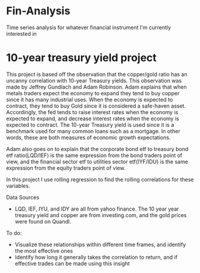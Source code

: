# Fin-Analysis
Time series analysis for whatever financial instrument I'm currently interested in

# 10-year treasury yield project
This project is based off the observation that the copper/gold ratio has an uncanny correlation with 10-year Treasury yields. This observation was made by Jeffrey Gundlach and Adam Robinson. Adam explains that when metals traders expect the economy to expand they tend to buy copper since it has many industrial uses. When the economy is expected to contract, they tend to buy Gold since it is considered a safe-haven asset. Accordingly, the fed tends to raise interest rates when the economy is expected to expand, and decrease interest rates when the economy is expected to contract. The 10-year Treasury yield is used since it is a benchmark used for many common loans such as a mortgage. In other words, these are both measures of economic growth expectations. 

Adam also goes on to explain that the corporate bond etf to treasury bond etf ratio(LQD/IEF) is the same expression from the bond traders point of view, and the financial sector etf to utilities sector etf(IYF/IDU) is the same expression from the equity traders point of view. 

In this project I use rolling regression to find the rolling correlations for these variables. 

Data Sources
- LQD, IEF, IYU, and IDY are all from yahoo finance. The 10 year year treasury yield and copper are from investing.com, and the gold prices were found on Quandl.

To do:
- Visualize these relationships within different time frames, and identify the most effective ones
- Identify how long it generally takes the correlation to return, and if effective trades can be made using this insight

